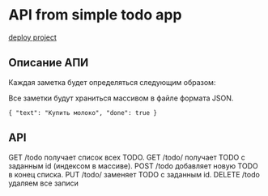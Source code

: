 # API from simple todo app

  [deploy project](https://cloud.amvera.ru/projects/py-todo-api)

## Описание АПИ

Каждая заметка будет определяться следующим образом:

Все заметки будут храниться массивом в файле формата JSON.

`{
  "text": "Купить молоко",
  "done": true
}`

## API

GET /todo получает список всех TODO.
GET /todo/<id> получает TODO с заданным id (индексом в массиве).
POST /todo добавляет новую TODO в конец списка.
PUT /todo/<id> заменяет TODO с заданным id.
DELETE /todo удаляем все записи
